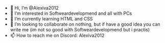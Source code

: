 - 👋 Hi, I’m @Alexiva2012
- 👀 I’m interested in Softweardevelopmend and all with PCs
- 🌱 I’m currently learning HTML and CSS
- 💞️ I’m looking to collaborate on nothing, but if have a good idea you can write me (im not so good with Softweardevelopmend but i practis) 
- 📫 How to reach me on Discord: Alexiva2012

<!---
Alexiva2012/Alexiva2012 is a ✨ special ✨ repository because its `README.md` (this file) appears on your GitHub profile.
You can click the Preview link to take a look at your changes.
--->
